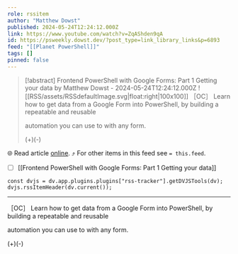 ```yaml
---
role: rssitem
author: "Matthew Dowst"
published: 2024-05-24T12:24:12.000Z
link: https://www.youtube.com/watch?v=ZqAShden9qA
id: https://psweekly.dowst.dev/?post_type=link_library_links&p=6893
feed: "[[Planet PowerShell]]"
tags: []
pinned: false
---
```


> [!abstract] Frontend PowerShell with Google Forms: Part 1 Getting your data by Matthew Dowst - 2024-05-24T12:24:12.000Z
> ![[RSS/assets/RSSdefaultImage.svg|float:right|100x100]] ［OC］ Learn how to get data from a Google Form into PowerShell, by building a repeatable and reusable
> 
> automation you can use to with any form.
> 
> (+)(-)

🌐 Read article [online](https://www.youtube.com/watch?v=ZqAShden9qA). ⤴ For other items in this feed see `= this.feed`.

- [ ] [[Frontend PowerShell with Google Forms꞉ Part 1 Getting your data]]

~~~dataviewjs
const dvjs = dv.app.plugins.plugins["rss-tracker"].getDVJSTools(dv);
dvjs.rssItemHeader(dv.current());
~~~

- - -
［OC］ Learn how to get data from a Google Form into PowerShell, by building a repeatable and reusable

automation you can use to with any form.

(+)(-)